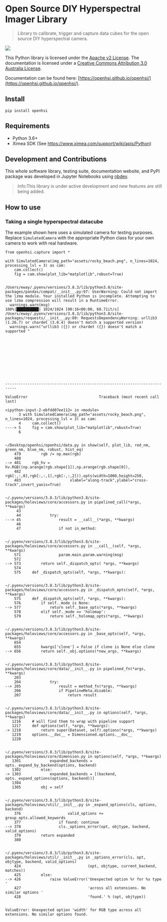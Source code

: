 # Open Source DIY Hyperspectral Imager Library
> Library to calibrate, trigger and capture data cubes for the open source DIY hyperspectral camera. 


![](https://github.com/openhsi/openhsi/actions/workflows/main.yml/badge.svg)

This Python library is licensed under the [Apache v2 License](https://www.apache.org/licenses/LICENSE-2.0). The documentation is licensed under a <a rel="license" href="http://creativecommons.org/licenses/by/3.0/au/">Creative Commons Attribution 3.0 Australia License</a>.

Documentation can be found here: [https://openhsi.github.io/openhsi/](https://openhsi.github.io/openhsi/).

## Install

`pip install openhsi`

## Requirements

- Python 3.6+
- Ximea SDK (See https://www.ximea.com/support/wiki/apis/Python)

## Development and Contributions

This whole software library, testing suite, documentation website, and PyPI package was developed in Jupyter Notebooks using [nbdev](https://nbdev.fast.ai/). 
> Info:This library is under active development and new features are still being added. 

## How to use

### Taking a single hyperspectral datacube

The example shown here uses a simulated camera for testing purposes. Replace `SimulatedCamera` with the appropriate Python class for your own camera to work with real hardware. 

```
from openhsi.capture import *

with SimulatedCamera(img_path="assets/rocky_beach.png", n_lines=1024, processing_lvl = 3) as cam:
    cam.collect()
    fig = cam.show(plot_lib="matplotlib",robust=True)
    
```

    /Users/eway/.pyenv/versions/3.8.3/lib/python3.8/site-packages/pandas/compat/__init__.py:97: UserWarning: Could not import the lzma module. Your installed Python is incomplete. Attempting to use lzma compression will result in a RuntimeError.
      warnings.warn(msg)
    100%|██████████| 1024/1024 [00:16<00:00, 60.71it/s]
    /Users/eway/.pyenv/versions/3.8.3/lib/python3.8/site-packages/requests/__init__.py:89: RequestsDependencyWarning: urllib3 (1.26.7) or chardet (3.0.4) doesn't match a supported version!
      warnings.warn("urllib3 ({}) or chardet ({}) doesn't match a supported "











    ---------------------------------------------------------------------------

    ValueError                                Traceback (most recent call last)

    <ipython-input-2-ebfdd07ee112> in <module>
          3 with SimulatedCamera(img_path="assets/rocky_beach.png", n_lines=1024, processing_lvl = 3) as cam:
          4     cam.collect()
    ----> 5     fig = cam.show(plot_lib="matplotlib",robust=True)
          6 


    ~/Desktop/openhsi/openhsi/data.py in show(self, plot_lib, red_nm, green_nm, blue_nm, robust, hist_eq)
        479         rgb /= np.max(rgb)
        480 
    --> 481     rgb_hv = hv.RGB((np.arange(rgb.shape[1]),np.arange(rgb.shape[0]),
        482                      rgb[:,:,0],rgb[:,:,1],rgb[:,:,2])).opts(width=1000,height=250,
        483                      xlabel="along-track",ylabel="cross-track",invert_yaxis=True)


    ~/.pyenv/versions/3.8.3/lib/python3.8/site-packages/holoviews/core/accessors.py in pipelined_call(*args, **kwargs)
         43 
         44             try:
    ---> 45                 result = __call__(*args, **kwargs)
         46 
         47                 if not in_method:


    ~/.pyenv/versions/3.8.3/lib/python3.8/site-packages/holoviews/core/accessors.py in __call__(self, *args, **kwargs)
        571                 param.main.param.warning(msg)
        572 
    --> 573         return self._dispatch_opts( *args, **kwargs)
        574 
        575     def _dispatch_opts(self, *args, **kwargs):


    ~/.pyenv/versions/3.8.3/lib/python3.8/site-packages/holoviews/core/accessors.py in _dispatch_opts(self, *args, **kwargs)
        575     def _dispatch_opts(self, *args, **kwargs):
        576         if self._mode is None:
    --> 577             return self._base_opts(*args, **kwargs)
        578         elif self._mode == 'holomap':
        579             return self._holomap_opts(*args, **kwargs)


    ~/.pyenv/versions/3.8.3/lib/python3.8/site-packages/holoviews/core/accessors.py in _base_opts(self, *args, **kwargs)
        654 
        655         kwargs['clone'] = False if clone is None else clone
    --> 656         return self._obj.options(*new_args, **kwargs)
    

    ~/.pyenv/versions/3.8.3/lib/python3.8/site-packages/holoviews/core/data/__init__.py in pipelined_fn(*args, **kwargs)
        203 
        204             try:
    --> 205                 result = method_fn(*args, **kwargs)
        206                 if PipelineMeta.disable:
        207                     return result


    ~/.pyenv/versions/3.8.3/lib/python3.8/site-packages/holoviews/core/data/__init__.py in options(self, *args, **kwargs)
       1216     # will find them to wrap with pipeline support
       1217     def options(self, *args, **kwargs):
    -> 1218         return super(Dataset, self).options(*args, **kwargs)
       1219     options.__doc__ = Dimensioned.options.__doc__
       1220 


    ~/.pyenv/versions/3.8.3/lib/python3.8/site-packages/holoviews/core/dimension.py in options(self, *args, **kwargs)
       1301             expanded_backends = opts._expand_by_backend(options, backend)
       1302         else:
    -> 1303             expanded_backends = [(backend, opts._expand_options(options, backend))]
       1304 
       1305         obj = self


    ~/.pyenv/versions/3.8.3/lib/python3.8/site-packages/holoviews/util/__init__.py in _expand_options(cls, options, backend)
        376                     valid_options += group_opts.allowed_keywords
        377                 if found: continue
    --> 378                 cls._options_error(opt, objtype, backend, valid_options)
        379         return expanded
        380 


    ~/.pyenv/versions/3.8.3/lib/python3.8/site-packages/holoviews/util/__init__.py in _options_error(cls, opt, objtype, backend, valid_options)
        424                              (opt, objtype, current_backend, matches))
        425         else:
    --> 426             raise ValueError('Unexpected option %r for %s type '
        427                              'across all extensions. No similar options '
        428                              'found.' % (opt, objtype))


    ValueError: Unexpected option 'width' for RGB type across all extensions. No similar options found.

